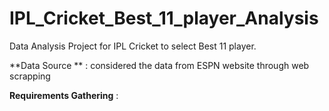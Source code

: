 # IPL_Cricket_Best_11_player_Analysis
Data Analysis Project for IPL Cricket to select Best 11 player.

**Data Source ** : considered the data from ESPN website through web scrapping

**Requirements Gathering** :
